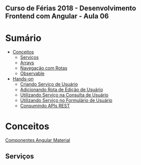 
## **Curso de Férias 2018 - Desenvolvimento Frontend com Angular - Aula 06**

Sumário
=======

* [Conceitos](#conceitos)
  * [Serviços](#serviços)
  * [Arrays](#arrays)
  * [Navegação com Rotas](#navegação-com-rotas)
  * [Observable](#observable)
* [Hands-on](#hands-on)
  * [Criando Serviço de Usuário](#criando-serviço-de-usuário)
  * [Adicionando Rota de Edição de Usuário](#adicionando-rota-de-edição-de-usuário)
  * [Utilizando Serviço na Consulta de Usuário](#utilizando-serviço-na-consulta-de-usuário)
  * [Utilizando Serviço no Formulário de Usuário](#utilizando-serviço-no-formulário-de-usuário)
  * [Consumindo APIs REST](#consumindo-apis-rest)
  
Conceitos
=========

[Componentes Angular Material](https://material.angular.io/components)

Serviços
--------
